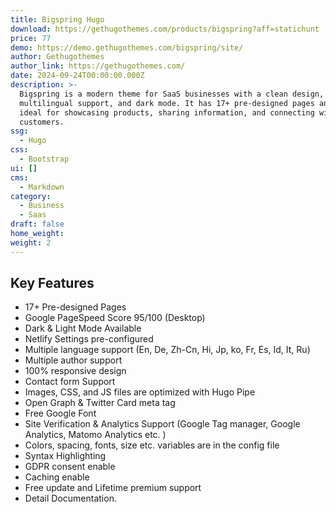 ```yaml
---
title: Bigspring Hugo
download: https://gethugothemes.com/products/bigspring?aff=statichunt
price: 77
demo: https://demo.gethugothemes.com/bigspring/site/
author: Gethugothemes
author_link: https://gethugothemes.com/
date: 2024-09-24T00:00:00.000Z
description: >-
  Bigspring is a modern theme for SaaS businesses with a clean design,
  multilingual support, and dark mode. It has 17+ pre-designed pages and is
  ideal for showcasing products, sharing information, and connecting with
  customers.
ssg:
  - Hugo
css:
  - Bootstrap
ui: []
cms:
  - Markdown
category:
  - Business
  - Saas
draft: false
home_weight:
weight: 2
---
```

## Key Features

- 17+ Pre-designed Pages
- Google PageSpeed Score 95/100 (Desktop)
- Dark & Light Mode Available
- Netlify Settings pre-configured
- Multiple language support (En, De, Zh-Cn, Hi, Jp, ko, Fr, Es, Id, It, Ru)
- Multiple author support
- 100% responsive design
- Contact form Support
- Images, CSS, and JS files are optimized with Hugo Pipe
- Open Graph & Twitter Card meta tag
- Free Google Font
- Site Verification & Analytics Support (Google Tag manager, Google Analytics, Matomo Analytics etc. )
- Colors, spacing, fonts, size etc. variables are in the config file
- Syntax Highlighting
- GDPR consent enable
- Caching enable
- Free update and Lifetime premium support
- Detail Documentation.

